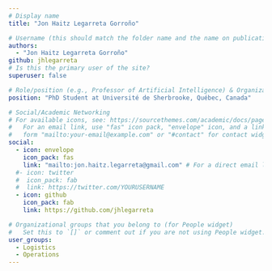 ```yaml
---
# Display name
title: "Jon Haitz Legarreta Gorroño"

# Username (this should match the folder name and the name on publications)
authors:
  - "Jon Haitz Legarreta Gorroño"
github: jhlegarreta
# Is this the primary user of the site?
superuser: false

# Role/position (e.g., Professor of Artificial Intelligence) & Organizations/Affiliations
position: "PhD Student at Université de Sherbrooke, Québec, Canada"

# Social/Academic Networking
# For available icons, see: https://sourcethemes.com/academic/docs/page-builder/#icons
#   For an email link, use "fas" icon pack, "envelope" icon, and a link in the
#   form "mailto:your-email@example.com" or "#contact" for contact widget.
social:
  - icon: envelope
    icon_pack: fas
    link: "mailto:jon.haitz.legarreta@gmail.com" # For a direct email link, use "mailto:test@example.org".
  #- icon: twitter
  #  icon_pack: fab
  #  link: https://twitter.com/YOURUSERNAME
  - icon: github
    icon_pack: fab
    link: https://github.com/jhlegarreta

# Organizational groups that you belong to (for People widget)
#   Set this to `[]` or comment out if you are not using People widget.
user_groups:
  - Logistics
  - Operations
---
```

